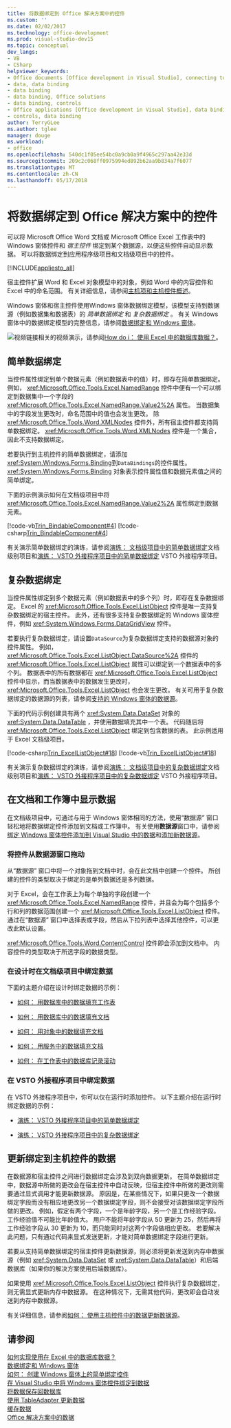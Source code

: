 ```yaml
---
title: 将数据绑定到 Office 解决方案中的控件
ms.custom: ''
ms.date: 02/02/2017
ms.technology: office-development
ms.prod: visual-studio-dev15
ms.topic: conceptual
dev_langs:
- VB
- CSharp
helpviewer_keywords:
- Office documents [Office development in Visual Studio], connecting to data
- data, data binding
- data binding
- data binding, Office solutions
- data binding, controls
- Office applications [Office development in Visual Studio], data binding
- controls, data binding
author: TerryGLee
ms.author: tglee
manager: douge
ms.workload:
- office
ms.openlocfilehash: 540dc1f05ee54bc0a9cb0a9f4965c297aa42e33d
ms.sourcegitcommit: 209c2c068ff0975994ed892b62aa9b834a7f6077
ms.translationtype: MT
ms.contentlocale: zh-CN
ms.lasthandoff: 05/17/2018
---
```

# <a name="bind-data-to-controls-in-office-solutions"></a>将数据绑定到 Office 解决方案中的控件
  可以将 Microsoft Office Word 文档或 Microsoft Office Excel 工作表中的 Windows 窗体控件和 *宿主控件* 绑定到某个数据源，以便这些控件自动显示数据。 可以将数据绑定到应用程序级项目和文档级项目中的控件。  
  
 [!INCLUDE[appliesto_all](../vsto/includes/appliesto-all-md.md)]  
  
 宿主控件扩展 Word 和 Excel 对象模型中的对象，例如 Word 中的内容控件和 Excel 中的命名范围。 有关详细信息，请参阅[主机项和主机控件概述](../vsto/host-items-and-host-controls-overview.md)。  
  
 Windows 窗体和宿主控件使用Windows 窗体数据绑定模型，该模型支持到数据源（例如数据集和数据表）的 *简单数据绑定* 和 *复杂数据绑定* 。 有关 Windows 窗体中的数据绑定模型的完整信息，请参阅[数据绑定和 Windows 窗体](/dotnet/framework/winforms/data-binding-and-windows-forms)。  
  
 ![视频链接](../vsto/media/playvideo.gif "视频链接")相关的视频演示，请参阅[How do i： 使用 Excel 中的数据库数据？](http://go.microsoft.com/fwlink/?LinkID=130287)。  
  
## <a name="simple-data-binding"></a>简单数据绑定  
 当控件属性绑定到单个数据元素（例如数据表中的值）时，即存在简单数据绑定。 例如， <xref:Microsoft.Office.Tools.Excel.NamedRange> 控件中便有一个可以绑定到数据集中一个字段的 <xref:Microsoft.Office.Tools.Excel.NamedRange.Value2%2A> 属性。 当数据集中的字段发生更改时，命名范围中的值也会发生更改。 除 <xref:Microsoft.Office.Tools.Word.XMLNodes> 控件外，所有宿主控件都支持简单数据绑定。 <xref:Microsoft.Office.Tools.Word.XMLNodes> 控件是一个集合，因此不支持数据绑定。  
  
 若要执行到主机控件的简单数据绑定，请添加<xref:System.Windows.Forms.Binding>到`DataBindings`的控件属性。 <xref:System.Windows.Forms.Binding> 对象表示控件属性值和数据元素值之间的简单绑定。  
  
 下面的示例演示如何在文档级项目中将 <xref:Microsoft.Office.Tools.Excel.NamedRange.Value2%2A> 属性绑定到数据元素。  
  
 [!code-vb[Trin_BindableComponent#4](../vsto/codesnippet/VisualBasic/Trin_BindableComponent/Sheet1.vb#4)]
 [!code-csharp[Trin_BindableComponent#4](../vsto/codesnippet/CSharp/Trin_BindableComponent/Sheet1.cs#4)]  
  
 有关演示简单数据绑定的演练，请参阅[演练： 文档级项目中的简单数据绑定](../vsto/walkthrough-simple-data-binding-in-a-document-level-project.md)文档级别项目和[演练： VSTO 外接程序项目中的简单数据绑定](../vsto/walkthrough-simple-data-binding-in-vsto-add-in-project.md) VSTO 外接程序项目。  
  
## <a name="complex-data-binding"></a>复杂数据绑定  
 当控件属性绑定到多个数据元素（例如数据表中的多个列）时，即存在复杂数据绑定。 Excel 的 <xref:Microsoft.Office.Tools.Excel.ListObject> 控件是唯一支持复杂数据绑定的宿主控件。 此外，还有很多支持复杂数据绑定的 Windows 窗体控件，例如 <xref:System.Windows.Forms.DataGridView> 控件。  
  
 若要执行复杂数据绑定，请设置`DataSource`为复杂数据绑定支持的数据源对象的控件属性。 例如， <xref:Microsoft.Office.Tools.Excel.ListObject.DataSource%2A> 控件的 <xref:Microsoft.Office.Tools.Excel.ListObject> 属性可以绑定到一个数据表中的多个列。 数据表中的所有数据都在 <xref:Microsoft.Office.Tools.Excel.ListObject> 控件中显示，而当数据表中的数据发生更改时， <xref:Microsoft.Office.Tools.Excel.ListObject> 也会发生更改。 有关可用于复杂数据绑定的数据源的列表，请参阅[支持的 Windows 窗体的数据源](/dotnet/framework/winforms/data-sources-supported-by-windows-forms)。  
  
 下面的代码示例创建具有两个 <xref:System.Data.DataSet> 对象的 <xref:System.Data.DataTable> ，并使用数据填充其中一个表。 代码随后将 <xref:Microsoft.Office.Tools.Excel.ListObject> 绑定到包含数据的表。 此示例适用于 Excel 文档级项目。  
  
 [!code-csharp[Trin_ExcelListObject#18](../vsto/codesnippet/CSharp/Trin_ExcelListObject/Trin_ExcelListObject.cs#18)]
 [!code-vb[Trin_ExcelListObject#18](../vsto/codesnippet/VisualBasic/Trin_ExcelListObject/Sheet1.vb#18)]  
  
 有关演示复杂数据绑定的演练，请参阅[演练： 文档级项目中的复杂数据绑定](../vsto/walkthrough-complex-data-binding-in-a-document-level-project.md)文档级别项目和[演练： VSTO 外接程序项目中的复杂数据绑定](../vsto/walkthrough-complex-data-binding-in-vsto-add-in-project.md) VSTO 外接程序项目。  
  
## <a name="display-data-in-documents-and-workbooks"></a>在文档和工作簿中显示数据  
 在文档级项目中，可通过与用于 Windows 窗体相同的方法，使用“数据源”  窗口轻松地将数据绑定控件添加到文档或工作簿中。 有关使用**数据源**窗口中，请参阅[绑定 Windows 窗体控件添加到 Visual Studio 中的数据](../data-tools/bind-windows-forms-controls-to-data-in-visual-studio.md)和[添加新数据源](../data-tools/add-new-data-sources.md)。  
  
### <a name="drag-controls-from-the-data-sources-window"></a>将控件从数据源窗口拖动  
 从“数据源”  窗口中将一个对象拖到文档中时，会在此文档中创建一个控件。 所创建的控件的类型取决于绑定的是单列数据还是多列数据。  
  
 对于 Excel，会在工作表上为每个单独的字段创建一个 <xref:Microsoft.Office.Tools.Excel.NamedRange> 控件，并且会为每个包括多个行和列的数据范围创建一个 <xref:Microsoft.Office.Tools.Excel.ListObject> 控件。 通过在“数据源”  窗口中选择表或字段，然后从下拉列表中选择其他控件，可以更改此默认设置。  
  
 <xref:Microsoft.Office.Tools.Word.ContentControl> 控件即会添加到文档中。 内容控件的类型取决于所选字段的数据类型。  
  
### <a name="bind-data-in-document-level-projects-at-design-time"></a>在设计时在文档级项目中绑定数据  
 下面的主题介绍在设计时绑定数据的示例：  
  
-   [如何： 用数据库中的数据填充工作表](../vsto/how-to-populate-worksheets-with-data-from-a-database.md)  
  
-   [如何： 用数据库中的数据填充文档](../vsto/how-to-populate-documents-with-data-from-a-database.md)  
  
-   [如何： 用对象中的数据填充文档](../vsto/how-to-populate-documents-with-data-from-objects.md)  
  
-   [如何： 用服务中的数据填充文档](../vsto/how-to-populate-documents-with-data-from-services.md)  
  
-   [如何： 在工作表中的数据库记录滚动](../vsto/how-to-scroll-through-database-records-in-a-worksheet.md)  
  
### <a name="bind-data-in-vsto-add-in-projects"></a>在 VSTO 外接程序项目中绑定数据  
 在 VSTO 外接程序项目中，你可以仅在运行时添加控件。 以下主题介绍在运行时绑定数据的示例：  
  
-   [演练： VSTO 外接程序项目中的简单数据绑定](../vsto/walkthrough-simple-data-binding-in-vsto-add-in-project.md)  
  
-   [演练： VSTO 外接程序项目中的复杂数据绑定](../vsto/walkthrough-complex-data-binding-in-vsto-add-in-project.md)  
  
## <a name="update-data-that-is-bound-to-host-controls"></a>更新绑定到主机控件的数据  
 在数据源和宿主控件之间进行数据绑定会涉及到双向数据更新。 在简单数据绑定中，数据源中所做的更改会在宿主控件中自动反映，但宿主控件中所做的更改则需要通过显式调用才能更新数据源。 原因是，在某些情况下，如果只更改一个数据绑定字段而没有相应地更改另一个数据绑定字段，则不会接受对该数据绑定字段所做的更改。 例如，假定有两个字段，一个是年龄字段，另一个是工作经验字段。 工作经验值不可能比年龄值大。 用户不能将年龄字段从 50 更新为 25，然后再将工作经验字段从 30 更新为 10，而只能同时对这两个字段做相应更改。 若要解决此问题，只有通过代码来显式发送更新，才能对简单数据绑定字段进行更新。  
  
 若要从支持简单数据绑定的宿主控件更新数据源，则必须将更新发送到内存中数据源（例如 <xref:System.Data.DataSet> 或 <xref:System.Data.DataTable>）和后端数据库（如果你的解决方案使用后端数据库）。  
  
 如果使用 <xref:Microsoft.Office.Tools.Excel.ListObject> 控件执行复杂数据绑定，则无需显式更新内存中数据源。 在这种情况下，无需其他代码，更改即会自动发送到内存中数据源。  
  
 有关详细信息，请参阅[如何： 使用主机控件中的数据更新数据源](../vsto/how-to-update-a-data-source-with-data-from-a-host-control.md)。  
  
## <a name="see-also"></a>请参阅  
 [如何实现使用在 Excel 中的数据库数据？](http://go.microsoft.com/fwlink/?LinkID=130287)   
 [数据绑定和 Windows 窗体](/dotnet/framework/winforms/data-binding-and-windows-forms)   
 [如何： 创建 Windows 窗体上的简单绑定控件](/dotnet/framework/winforms/how-to-create-a-simple-bound-control-on-a-windows-form)   
 [在 Visual Studio 中将 Windows 窗体控件绑定到数据](../data-tools/bind-windows-forms-controls-to-data-in-visual-studio.md)   
 [将数据保存回数据库](../data-tools/save-data-back-to-the-database.md)    
 [使用 TableAdapter 更新数据](../data-tools/update-data-by-using-a-tableadapter.md)    
 [缓存数据](../vsto/caching-data.md)   
 [Office 解决方案中的数据](../vsto/data-in-office-solutions.md)  
  
  